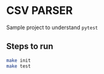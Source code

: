 # CSV PARSER

Sample project to understand `pytest`


## Steps to run

```bash
make init
make test
```
